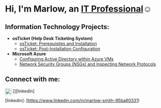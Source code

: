 <h1>Hi, I'm Marlow, an <a href="https://linkedin.com/in/Marlow">IT Professional</a>☺</h1>
<h2> Information Technology Projects:</h2>

- <b>osTicket (Help Desk Ticketing System)</b>
  - [osTicket: Prerequisites and Installation](https://github.com/marlowsmith/osticket-prereqs)
  - [osTicket: Post-Installation Configuration](https://github.com/marlowsmith/post-install-config)
- <b>Microsoft Azure</b>
  - [Configuring Active Directory within Azure VMs](https://github.com/marlowsmith/configure-ad)
  - [Network Security Groups (NSGs) and Inspecting Network Protocols](https://github.com/marlowsmith/azure-network-protocols)

<h2> Connect with me:</h2>

[<img align="left" alt="Josh | LinkedIn" width="22px" src="https://cdn.jsdelivr.net/npm/simple-icons@v3/icons/linkedin.svg" />][linkedin]


[linkedin]: [https://www.linkedin.com/in/marlow-smith-95ba60331)
